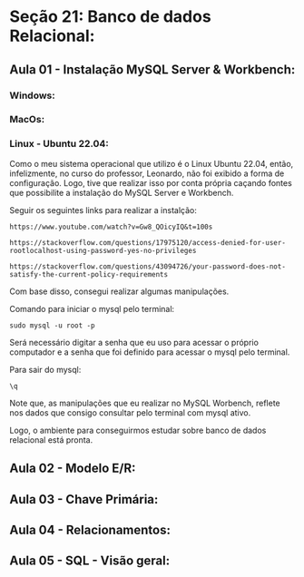 # Seção 21: Banco de dados Relacional:

## Aula 01 - Instalação MySQL Server & Workbench:

### Windows:

### MacOs:

### Linux - Ubuntu 22.04:
Como o meu sistema operacional que utilizo é o Linux Ubuntu 22.04, então, infelizmente, no curso do professor, Leonardo, não foi exibido a forma de configuração. Logo, tive que realizar isso por conta própria caçando fontes que possibilite a instalação do MySQL Server e Workbench.

Seguir os seguintes links para realizar a instalção:

    https://www.youtube.com/watch?v=Gw8_QOicyIQ&t=100s

    https://stackoverflow.com/questions/17975120/access-denied-for-user-rootlocalhost-using-password-yes-no-privileges

    https://stackoverflow.com/questions/43094726/your-password-does-not-satisfy-the-current-policy-requirements

Com base disso, consegui realizar algumas manipulações.

Comando para iniciar o mysql pelo terminal:

    sudo mysql -u root -p

Será necessário digitar a senha que eu uso para acessar o próprio computador e a senha que foi definido para acessar o mysql pelo terminal.

Para sair do mysql:

    \q

Note que, as manipulações que eu realizar no MySQL Worbench, reflete nos dados que consigo consultar pelo terminal com mysql ativo.

Logo, o ambiente para conseguirmos estudar sobre banco de dados relacional está pronta.

## Aula 02 - Modelo E/R:

## Aula 03 - Chave Primária:

## Aula 04 - Relacionamentos:

## Aula 05 - SQL - Visão geral:
